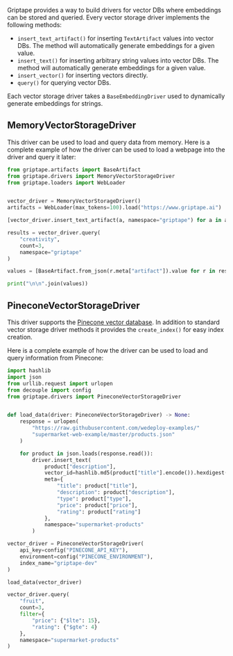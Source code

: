 Griptape provides a way to build drivers for vector DBs where embeddings can be stored and queried. Every vector storage driver implements the following methods:

* `insert_text_artifact()` for inserting `TextArtifact` values into vector DBs. The method will automatically generate embeddings for a given value.
* `insert_text()` for inserting arbitrary string values into vector DBs. The method will automatically generate embeddings for a given value.
* `insert_vector()` for inserting vectors directly.
* `query()` for querying vector DBs.

Each vector storage driver takes a `BaseEmbeddingDriver` used to dynamically generate embeddings for strings.

## MemoryVectorStorageDriver

This driver can be used to load and query data from memory. Here is a complete example of how the driver can be used to load a webpage into the driver and query it later:

```python
from griptape.artifacts import BaseArtifact
from griptape.drivers import MemoryVectorStorageDriver
from griptape.loaders import WebLoader


vector_driver = MemoryVectorStorageDriver()
artifacts = WebLoader(max_tokens=100).load("https://www.griptape.ai")

[vector_driver.insert_text_artifact(a, namespace="griptape") for a in artifacts]

results = vector_driver.query(
    "creativity",
    count=3,
    namespace="griptape"
)

values = [BaseArtifact.from_json(r.meta["artifact"]).value for r in results]

print("\n\n".join(values))
```

## PineconeVectorStorageDriver

This driver supports the [Pinecone vector database](https://www.pinecone.io/). In addition to standard vector storage driver methods it provides the `create_index()` for easy index creation.

Here is a complete example of how the driver can be used to load and query information from Pinecone:

```python
import hashlib
import json
from urllib.request import urlopen
from decouple import config
from griptape.drivers import PineconeVectorStorageDriver


def load_data(driver: PineconeVectorStorageDriver) -> None:
    response = urlopen(
        "https://raw.githubusercontent.com/wedeploy-examples/"
        "supermarket-web-example/master/products.json"
    )

    for product in json.loads(response.read()):
        driver.insert_text(
            product["description"],
            vector_id=hashlib.md5(product["title"].encode()).hexdigest(),
            meta={
                "title": product["title"],
                "description": product["description"],
                "type": product["type"],
                "price": product["price"],
                "rating": product["rating"]
            },
            namespace="supermarket-products"
        )

vector_driver = PineconeVectorStorageDriver(
    api_key=config("PINECONE_API_KEY"),
    environment=config("PINECONE_ENVIRONMENT"),
    index_name="griptape-dev"
)

load_data(vector_driver)

vector_driver.query(
    "fruit",
    count=3,
    filter={
        "price": {"$lte": 15},
        "rating": {"$gte": 4}
    },
    namespace="supermarket-products"
)
```
